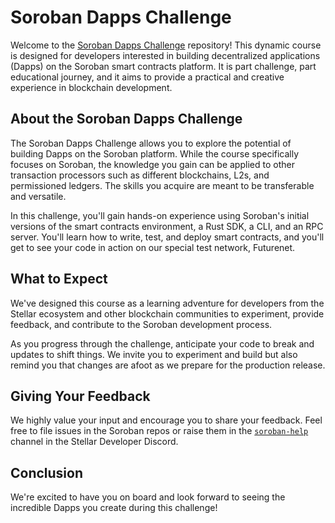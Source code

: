 # Soroban Dapps Challenge

Welcome to the [Soroban Dapps Challenge](https://soroban.stellar.org/dapps) repository! This dynamic course is designed for developers interested in building decentralized applications (Dapps) on the Soroban smart contracts platform. It is part challenge, part educational journey, and it aims to provide a practical and creative experience in blockchain development.

## About the Soroban Dapps Challenge

The Soroban Dapps Challenge allows you to explore the potential of building Dapps on the Soroban platform. While the course specifically focuses on Soroban, the knowledge you gain can be applied to other transaction processors such as different blockchains, L2s, and permissioned ledgers. The skills you acquire are meant to be transferable and versatile.

In this challenge, you'll gain hands-on experience using Soroban's initial versions of the smart contracts environment, a Rust SDK, a CLI, and an RPC server. You'll learn how to write, test, and deploy smart contracts, and you'll get to see your code in action on our special test network, Futurenet.

## What to Expect

We've designed this course as a learning adventure for developers from the Stellar ecosystem and other blockchain communities to experiment, provide feedback, and contribute to the Soroban development process.

As you progress through the challenge, anticipate your code to break and updates to shift things. We invite you to experiment and build but also remind you that changes are afoot as we prepare for the production release.

## Giving Your Feedback

We highly value your input and encourage you to share your feedback. Feel free to file issues in the Soroban repos or raise them in the [`soroban-help`](https://discord.com/channels/897514728459468821/1037073682599780494) channel in the Stellar Developer Discord.

## Conclusion

We're excited to have you on board and look forward to seeing the incredible Dapps you create during this challenge!

